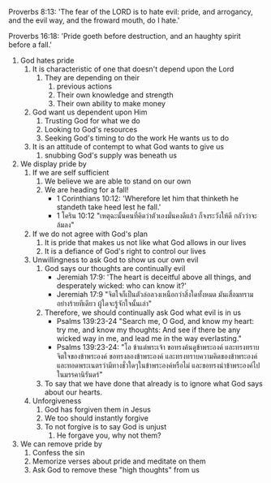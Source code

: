 Proverbs 8:13: 'The fear of the LORD is to hate evil: pride, and arrogancy, and the evil way, and the froward mouth, do I hate.'

Proverbs 16:18: 'Pride goeth before destruction, and an haughty spirit before a fall.'

1. God hates pride
    1. It is characteristic of one that doesn't depend upon the Lord
        1. They are depending on their
            1. previous actions
            2. Their own knowledge and strength
            3. Their own ability to make money
    2. God want us dependent upon Him
        1. Trusting God for what we do
        2. Looking to God's resources
        3. Seeking God's timing to do the work He wants us to do
    3. It is an attitude of contempt to what God wants to give us
        1. snubbing God's supply was beneath us
2. We display pride by
    1. If we are self sufficient
        1. We believe we are able to stand on our own
        2. We are heading for a fall!
            - 1 Corinthians 10:12: 'Wherefore let him that thinketh he standeth take heed lest he fall.'
            - 1 โคริน 10:12 "เหตุฉะนั้นคนที่คิดว่าตัวเองมั่นคงดีแล้ว ก็จงระวังให้ดี กลัวว่าจะล้มลง"
    2. If we do not agree with God's plan
        1. It is pride that makes us not like what God allows in our lives
        2. It is a defiance of God's right to control our lives
    3. Unwillingness to ask God to show us our own evil
        1. God says our thoughts are continually evil 
            - Jeremiah 17:9: 'The heart is deceitful above all things, and desperately wicked: who can know it?'
            - Jeremiah 17:9 "จิตใจก็เป็นตัวล่อลวงเหนือกว่าสิ่งใดทั้งหมด มันเสื่อมทรามอย่างร้ายทีเดียว ผู้ใดจะรู้จักใจนั้นเล่า"
        2. Therefore, we should continually ask God what evil is in us
            - Psalms 139:23-24 "Search me, O God, and know my heart: try me, and know my thoughts: And see if there be any wicked way in me, and lead me in the way everlasting."
            - Psalms 139:23-24: "โอ ข้าแต่พระเจ้า ขอทรงค้นดูข้าพระองค์ และทรงทราบจิตใจของข้าพระองค์ ขอทรงลองข้าพระองค์ และทรงทราบความคิดของข้าพระองค์ และทอดพระเนตรว่ามีทางชั่วใดๆในข้าพระองค์หรือไม่ และขอทรงนำข้าพระองค์ไปในมรรคานิรันดร์"
        3. To say that we have done that already is to ignore what God says about our hearts.
    4. Unforgiveness
        1. God has forgiven them in Jesus
        2. We too should instantly forgive
        3. To not forgive is to say God is unjust
            1. He forgave you, why not them?
3. We can remove pride by
    1. Confess the sin
    2. Memorize verses about pride and meditate on them
    3. Ask God to remove these "high thoughts" from us